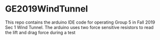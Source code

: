 # GE2019WindTunnel
This repo contains the arduino IDE code for operating Group 5 in Fall 2019 Sec 1 Wind Tunnel.
The arduino uses two force sensitive resistors to read the lift and drag force during a test
